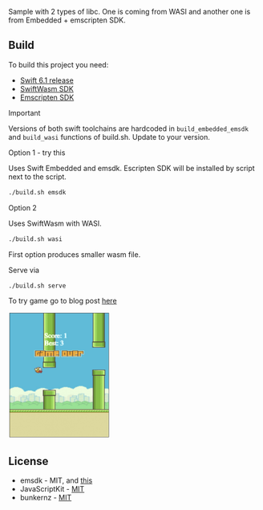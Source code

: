 
Sample with 2 types of libc.
One is coming from WASI and another one is from Embedded + emscripten SDK.

## Build

To build this project you need:
- [Swift 6.1 release](https://www.swift.org/download/)
- [SwiftWasm SDK](https://book.swiftwasm.org/getting-started/setup.html#installation---latest-release-swift-61)  
- [Emscripten SDK](https://emscripten.org/docs/getting_started/downloads.html)

>[!IMPORTANT]
> Versions of both swift toolchains are hardcoded in `build_embedded_emsdk` and `build_wasi` functions of build.sh. Update to your version.

Option 1 - try this

Uses Swift Embedded and emsdk. Escripten SDK will be installed by script next to the script. 
```bash
./build.sh emsdk
```

Option 2

Uses SwiftWasm with WASI.
```bash
./build.sh wasi
```

First option produces smaller wasm file.

Serve via
```bash
./build.sh serve
```

To try game go to blog post [here](https://sakrist.com/posts/swift-and-webassembly-for-a-browser/#flappy-bird-clone)

<img src="Screenshot.jpg" width="40%">


## License 
* emsdk - MIT, and [this](https://github.com/emscripten-core/emscripten/blob/main/LICENSE)
* JavaScriptKit - [MIT](https://github.com/swiftwasm/JavaScriptKit/blob/main/LICENSE)
* bunkernz - [MIT](https://github.com/opendevleague/bunkernz/blob/master/LICENSE)
